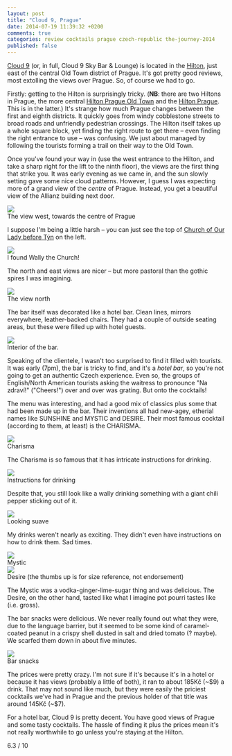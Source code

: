```yaml
---
layout: post
title: "Cloud 9, Prague"
date: 2014-07-19 11:39:32 +0200
comments: true
categories: review cocktails prague czech-republic the-journey-2014
published: false
---
```


<div itemprop="description">

  <p><a href="http://www.cloud9.cz/"><span itemprop="itemreviewed">Cloud 9</span></a> (or, in full, Cloud 9 Sky Bar & Lounge) is located in the <a href="https://www.google.com/maps/preview?safe=off&ie=UTF-8&fb=1&cid=4324379790027078551&q=Hilton+Prague+Hotel&ei=BVnGU-X9E-aV7Ab6loCQDQ&ved=0CMQBEPwSMAo">Hilton</a>, just east of the central Old Town district of Prague. It's got pretty good reviews, most extolling the views over Prague. So, of course we had to go.</p>

  <p>Firstly: getting to the Hilton is surprisingly tricky. (<strong>NB</strong>: there are two Hiltons in Prague, the more central <a href="http://d1pa4et5htdsls.cloudfront.net/images/vfml/1/1/2/9/6/1/5/709926e0_prgothi_74095_s-original.jpg">Hilton Prague Old Town</a> and the <a href="http://www.hotels-in-czech.com/clfiles/photos/big/29-hilton-budova.jpg">Hilton Prague</a>. This is in the latter.) It's strange how much Prague changes between the first and eighth districts. It quickly goes from windy cobblestone streets to broad roads and unfriendly pedestrian crossings. The Hilton itself takes up a whole square block, yet finding the right route to get there – even finding the right entrance to use – was confusing. We just about managed by following the tourists forming a trail on their way to the Old Town.</p>

  <p>Once you've found your way in (use the west entrance to the Hilton, and take a sharp right for the lift to the ninth floor), the views are the first thing that strike you. It was early evening as we came in, and the sun slowly setting gave some nice cloud patterns. However, I guess I was expecting more of a grand view of the <em>centre</em> of Prague. Instead, you get a beautiful view of the Allianz building next door.</p>

  <div class="img">
    <img src="/images/the-journey/prague/cloud9/view-west.jpg">
    <div class="alt">The view west, towards the centre of Prague</div>
  </div>

  <p>I suppose I'm being a little harsh – you can just see the top of <a href="http://en.wikipedia.org/wiki/Church_of_Our_Lady_before_T%C3%BDn">Church of Our Lady before Týn</a> on the left. </p>
  
  <div class="img">
    <img src="/images/the-journey/prague/cloud9/view-tyn.png">
    <div class="alt">I found <span class="strike">Wally</span> the Church!</div>
  </div>

  <p>The north and east views are nicer – but more pastoral than the gothic spires I was imagining.</p>

  <div class="img">
    <img src="/images/the-journey/prague/cloud9/view-north.jpg">
    <div class="alt">The view north</div>
  </div>

  <p>The bar itself was decorated like a hotel bar. Clean lines, mirrors everywhere, leather-backed chairs. They had a couple of outside seating areas, but these were filled up with hotel guests.</p>

  <div class="img">
    <img src="/images/the-journey/prague/cloud9/bar-interior.jpg">
    <div class="alt">Interior of the bar.</div>
  </div>

  <p>Speaking of the clientele, I wasn't too surprised to find it filled with tourists. It was early (7pm), the bar is tricky to find, and it's a <em>hotel bar</em>, so you're not going to get an authentic Czech experience. Even so, the groups of English/North American tourists asking the waitress to pronounce "Na zdraví!" ("Cheers!") over and over was grating. But onto the cocktails!</p>

  <p>The menu was interesting, and had a good mix of classics plus some that had been made up in the bar. Their inventions all had new-agey, etherial names like SUNSHINE and MYSTIC and DESIRE. Their most famous cocktail (according to them, at least) is the CHARISMA.</p>

  <div class="img">
    <img src="/images/the-journey/prague/cloud9/charisma.jpg">
    <div class="alt">Charisma</div>
  </div>

  <p>The Charisma is so famous that it has intricate instructions for drinking.</p>

  <div class="img">
    <img src="/images/the-journey/prague/cloud9/charisma-instructions.jpg">
    <div class="alt">Instructions for drinking</div>
  </div>

  <p>Despite that, you still look like a wally drinking something with a giant chili pepper sticking out of it.</p>

  <div class="img">
    <img src="/images/the-journey/prague/cloud9/charisma-drinking.jpg">
    <div class="alt">Looking suave</div>
  </div>

  <p>My drinks weren't nearly as exciting. They didn't even have instructions on how to drink them. Sad times.</p>

  <div class="img">
    <img src="/images/the-journey/prague/cloud9/mystic.jpg">
    <div class="alt">Mystic</div>
  </div>

  <div class="img">
    <img src="/images/the-journey/prague/cloud9/desire.jpg">
    <div class="alt">Desire (the thumbs up is for size reference, not endorsement)</div>
  </div>

  <p>The Mystic was a vodka-ginger-lime-sugar thing and was delicious. The Desire, on the other hand, tasted like what I imagine pot pourri tastes like (i.e. gross).</p>

  <p>The bar snacks were delicious. We never really found out what they were, due to the language barrier, but it seemed to be some kind of caramel-coated peanut in a crispy shell dusted in salt and dried tomato (? maybe). We scarfed them down in about five minutes.</p>

  <div class="img">
    <img src="/images/the-journey/prague/cloud9/bar-snack.jpg">
    <div class="alt">Bar snacks</div>
  </div>

  <p>The prices were pretty crazy. I'm not sure if it's because it's in a hotel or because it has views (probably a little of both), it ran to about 185Kč (~$9) a drink. That may not sound like much, but they were easily the priciest cocktails we've had in Prague and the previous holder of that title was around 145Kč (~$7).</p>

  <p><span itemprop="summary">For a hotel bar, Cloud 9 is pretty decent. You have good views of Prague and some tasty cocktails. The hassle of finding it plus the prices mean it's not really worthwhile to go unless you're staying at the Hilton.</span></p>

  <p class="score">
    <span itemprop="rating" itemscope itemtype="http://data-vocabulary.org/Rating">
      <span itemprop="value">6.3</span> 
      <meta itemprop="best" content="10"/> / 10
    </span> 
  </p>
</div>